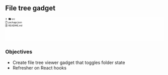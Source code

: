 ## File tree gadget

![Image](screenshots/file-tree-gadget.gif)

### Objectives

- Create file tree viewer gadget that toggles folder state
- Refresher on React hooks
